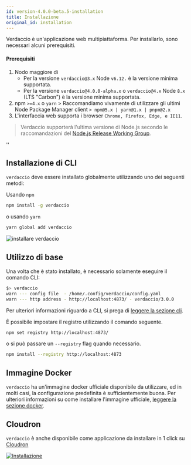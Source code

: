 ```yaml
---
id: version-4.0.0-beta.5-installation
title: Installazione
original_id: installation
---
```


Verdaccio è un'applicazione web multipiattaforma. Per installarlo, sono necessari alcuni prerequisiti.

#### Prerequisiti

1. Nodo maggiore di 
    - Per la versione `verdaccio@3.x` Node `v6.12.` è la versione minima supportata.
    - Per la versione `verdaccio@4.0.0-alpha.x` o `verdaccio@4.x` Node `8.x` (LTS "Carbon") è la versione minima supportata.
2. npm `>=4.x` o `yarn` > Raccomandiamo vivamente di utilizzare gli ultimi Node Package Manager client `> npm@5.x | yarn@1.x | pnpm@2.x`
3. L'interfaccia web supporta i browser `Chrome, Firefox, Edge, e IE11`.

> Verdaccio supporterà l'ultima versione di Node.js secondo le raccomandazioni del [Node.js Release Working Group](https://github.com/nodejs/Release).

<div id="codefund">''</div>

## Installazione di CLI

`verdaccio` deve essere installato globalmente utilizzando uno dei seguenti metodi:

Usando `npm`

```bash
npm install -g verdaccio
```

o usando `yarn`

```bash
yarn global add verdaccio
```

![installare verdaccio](assets/install_verdaccio.gif)

## Utilizzo di base

Una volta che è stato installato, è necessario solamente eseguire il comando CLI:

```bash
$> verdaccio
warn --- config file  - /home/.config/verdaccio/config.yaml
warn --- http address - http://localhost:4873/ - verdaccio/3.0.0
```

Per ulteriori informazioni riguardo a CLI, si prega di [leggere la sezione cli](cli.md).

È possibile impostare il registro utilizzando il comando seguente.

```bash
npm set registry http://localhost:4873/
```

o si può passare un `--registry` flag quando necessario.

```bash
npm install --registry http://localhost:4873
```

## Immagine Docker

`verdaccio` ha un'immagine docker ufficiale disponibile da utilizzare, ed in molti casi, la configurazione predefinita è sufficientemente buona. Per ulteriori informazioni su come installare l'immagine ufficiale, [leggere la sezione docker](docker.md).

## Cloudron

`verdaccio` è anche disponibile come applicazione da installare in 1 click su [Cloudron](https://cloudron.io)

[![Installazione](https://cloudron.io/img/button.svg)](https://cloudron.io/button.html?app=org.eggertsson.verdaccio)